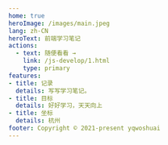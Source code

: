 ```yaml
---
home: true
heroImage: /images/main.jpeg
lang: zh-CN
heroText: 前端学习笔记
actions:
  - text: 随便看看 →
    link: /js-develop/1.html
    type: primary
features:
- title: 记录
  details: 写写学习笔记。
- title: 目标
  details: 好好学习，天天向上
- title: 坐标
  details: 杭州
footer: Copyright © 2021-present yqwoshuai
---
```

